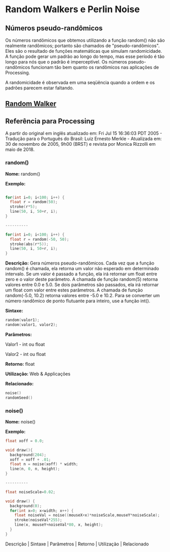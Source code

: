 # Random Walkers e Perlin Noise

## Números pseudo-randômicos 

Os números randômicos que obtemos utilizando a função random() não são realmente randômicos; portanto são chamados de "pseudo-randômicos". Eles são o resultado de funções matemáticas que simulam randomicidade. A função pode gerar um padrão ao longo do tempo, mas esse período é tão longo para nós que o padrão é imperceptível. Os números pseudo-randômicos funcionam tão bem quanto os randômicos nas aplicações de Processing. 

A randomicidade é observada em uma seqüência quando a ordem e os padrões parecem estar faltando.

## [Random Walker](https://github.com/arteprog/Processando-Processing/blob/master/natureza-do-codigo/introducao.md)

## Referência para Processing
A partir do original em inglês atualizado em: Fri Jul 15 16:36:03 PDT 2005 - Tradução para o Português do Brasil: Luiz Ernesto Merkle - Atualizada em: 30 de novembro de 2005, 9h00 (BRST) e revista por Monica Rizzolli em maio de 2018.


### random()

**Nome:** random()

**Exemplo:**
```pde 

for(int i=0; i<100; i++) {
  float r = random(50);
  stroke(r*5);
  line(50, i, 50+r, i);
}

----------

for(int i=0; i<100; i++) {
  float r = random(-50, 50);
  stroke(abs(r*5));
  line(50, i, 50+r, i);
}
```

**Descrição:** Gera números pseudo-randômicos. Cada vez que a função random() é chamada, ela retorna um valor não esperado em determinado intervalo. Se um valor é passado a função, ela irá retornar um float entre zero e o valor deste parâmetro. A chamada de função  random(5) retorna valores entre 0.0 e 5.0. Se dois parâmetros são passados, ela irá retornar um float com valor entre estes parâmetros. A chamada de função random(-5.0, 10.2)  retorna valores entre -5.0 e 10.2. Para se converter um número randômico de ponto flutuante para inteiro, use a função int().

**Sintaxe:** 
```pde 
random(valor1);
random(valor1, valor2);
```

**Parâmetros:**

Valor1 - int ou float

Valor2 - int ou float

**Retorno:** float

**Utilização:** Web & Applicações

**Relacionado:** 
```pde
noise()
randomSeed()
```

### noise()

**Nome:** noise()

**Exemplo:**
```pde
float xoff = 0.0;

void draw(){
  background(204);
  xoff = xoff + .01;
  float n = noise(xoff) * width;
  line(n, 0, n, height);
}

----------

float noiseScale=0.02;

void draw() {
  background(0);
  for(int x=0; x<width; x++) {
    float noiseVal = noise((mouseX+x)*noiseScale,mouseY*noiseScale);
    stroke(noiseVal*255);
    line(x, mouseY+noiseVal*80, x, height);
  }
}
```





Descrição |
Sintaxe |
Parâmetros |
Retorno |
Utilização | 
Relacionado
